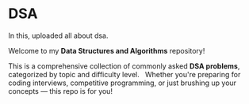 # DSA 
In this, uploaded all about dsa. 

Welcome to my **Data Structures and Algorithms** repository!  

This is a comprehensive collection of commonly asked **DSA problems**, categorized by topic and difficulty level.  
Whether you're preparing for coding interviews, competitive programming, or just brushing up your concepts — this repo is for you!
 
 
 
